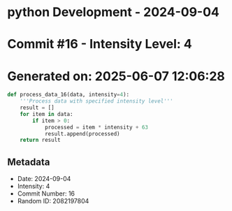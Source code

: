 ﻿# python Development - 2024-09-04
# Commit #16 - Intensity Level: 4
# Generated on: 2025-06-07 12:06:28
```python
def process_data_16(data, intensity=4):
    '''Process data with specified intensity level'''
    result = []
    for item in data:
        if item > 0:
            processed = item * intensity + 63
            result.append(processed)
    return result
```
## Metadata
- Date: 2024-09-04
- Intensity: 4
- Commit Number: 16
- Random ID: 2082197804

